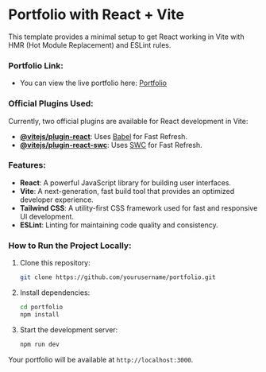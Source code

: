 # Portfolio with React + Vite

This template provides a minimal setup to get React working in Vite with HMR (Hot Module Replacement) and ESLint rules.

### Portfolio Link:

- You can view the live portfolio here: [Portfolio](https://portfolio-omega-kohl-97.vercel.app/)

### Official Plugins Used:

Currently, two official plugins are available for React development in Vite:

- **[@vitejs/plugin-react](https://github.com/vitejs/vite-plugin-react/blob/main/packages/plugin-react/README.md)**: Uses [Babel](https://babeljs.io/) for Fast Refresh.
- **[@vitejs/plugin-react-swc](https://github.com/vitejs/vite-plugin-react-swc)**: Uses [SWC](https://swc.rs/) for Fast Refresh.

### Features:

- **React**: A powerful JavaScript library for building user interfaces.
- **Vite**: A next-generation, fast build tool that provides an optimized developer experience.
- **Tailwind CSS**: A utility-first CSS framework used for fast and responsive UI development.
- **ESLint**: Linting for maintaining code quality and consistency.

### How to Run the Project Locally:

1. Clone this repository:
   ```bash
   git clone https://github.com/yourusername/portfolio.git
   ```
2. Install dependencies:
   ```bash
   cd portfolio
   npm install
   ```
3. Start the development server:
   ```bash
   npm run dev
   ```

Your portfolio will be available at `http://localhost:3000`.
